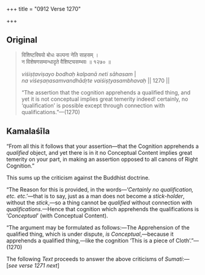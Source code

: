 +++
title = "0912 Verse 1270"

+++
## Original 
>
> विशिष्टविषयो बोधः कल्पना नेति साहसम् ।  
> न विशेषणसम्वन्धादृते वैशिष्ट्यसम्भवः ॥ १२७० ॥ 
>
> *viśiṣṭaviṣayo bodhaḥ kalpanā neti sāhasam* \|  
> *na viśeṣaṇasamvandhādṛte vaiśiṣṭyasambhavaḥ* \|\| 1270 \|\| 
>
> “The assertion that the cognition apprehends a qualified thing, and yet it is not conceptual implies great temerity indeed! certainly, no ‘qualification’ is possible except through connection with qualifications.”—(1270)



## Kamalaśīla

“From all this it follows that your assertion—that the Cognition apprehends a *qualified* object, and yet there is in it no Conceptual Content implies great temerity on your part, in making an assertion opposed to all canons of Right Cognition.”

This sums up the criticism against the Buddhist doctrine.

“The Reason for this is provided, in the words—‘*Certainly no qualification, etc. etc*.’—that is to say, just as a man does not become a *stick-holder*, without the *stick*,—so a thing cannot be *qualified* without connection with *qualifications*.—Hence that cognition which apprehends the qualifications is ‘*Conceptual*’ (with Conceptual Content).

“The argument may be formulated as follows:—The Apprehension of the qualified thing, which is under dispute, *is Conceptual*,—because it apprehends a qualified thing,—like the cognition ‘This is a piece of Cloth’.”—(1270)

The following *Text* proceeds to answer the above criticisms of *Sumati*:—[*see verse 1271 next*]


